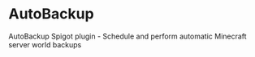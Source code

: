 # AutoBackup
 AutoBackup Spigot plugin - Schedule and perform automatic Minecraft server world backups
